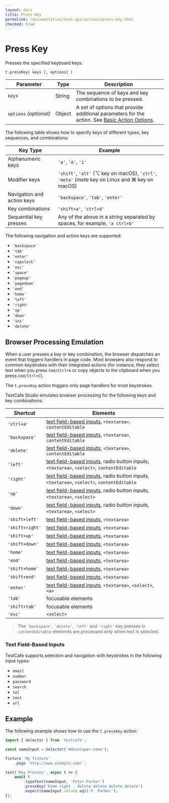 ```yaml
---
layout: docs
title: Press Key
permalink: /documentation/test-api/actions/press-key.html
checked: true
---
```

# Press Key

Presses the specified keyboard keys.

```text
t.pressKey( keys [, options] )
```

Parameter | Type   | Description
--------- | ------ | --------------------------------------------------------
`keys`    | String | The sequence of keys and key combinations to be pressed.
`options`&#160;*(optional)*  | Object | A set of options that provide additional parameters for the action. See [Basic Action Options](action-options.md#basic-action-options).

The following table shows how to specify keys of different types, key sequences, and combinations:

Key Type                   | Example
-------------------------- | ------
Alphanumeric keys          | `'a'`, `'A'`, `'1'`
Modifier keys              | `'shift'`, `'alt'` (⌥ key on macOS), `'ctrl'`, `'meta'` (*meta* key on Linux and ⌘ key on macOS)
Navigation and action keys | `'backspace'`, `'tab'`, `'enter'`
Key combinations           | `'shift+a'`, `'ctrl+d'`
Sequential key presses     | Any of the above in a string separated by spaces, for example, `'a ctrl+b'`

The following navigation and action keys are supported:

* `'backspace'`
* `'tab'`
* `'enter'`
* `'capslock'`
* `'esc'`
* `'space'`
* `'pageup'`
* `'pagedown'`
* `'end'`
* `'home'`
* `'left'`
* `'right'`
* `'up'`
* `'down'`
* `'ins'`
* `'delete'`

## Browser Processing Emulation

When a user presses a key or key combination, the browser dispatches an event that triggers handlers in page code. Most browsers also respond to common keystrokes with their integrated actions (for instance, they select text when you press `Cmd/Ctrl+A` or copy objects to the clipboard when you press `Cmd/Ctrl+C`).

The `t.pressKey` action triggers only page handlers for most keystrokes.

TestCafe Studio emulates browser processing for the following keys and key combinations:

Shortcut        | Elements
--------------- | -----------
`'ctrl+a'`      | [text field-based inputs](#text-field-based-inputs), `<textarea>`, `contentEditable`
`'backspace'`   | [text field-based inputs](#text-field-based-inputs), `<textarea>`, `contentEditable`
`'delete'`      | [text field-based inputs](#text-field-based-inputs), `<textarea>`, `contentEditable`
`'left'`        | [text field-based inputs](#text-field-based-inputs), radio button inputs, `<textarea>`, `<select>`, `contentEditable`
`'right'`       | [text field-based inputs](#text-field-based-inputs), radio button inputs, `<textarea>`, `<select>`, `contentEditable`
`'up'`          | [text field-based inputs](#text-field-based-inputs), radio button inputs, `<textarea>`, `<select>`
`'down'`        | [text field-based inputs](#text-field-based-inputs), radio button inputs, `<textarea>`, `<select>`
`'shift+left'`  | [text field-based inputs](#text-field-based-inputs), `<textarea>`
`'shift+right'` | [text field-based inputs](#text-field-based-inputs), `<textarea>`
`'shift+up'`    | [text field-based inputs](#text-field-based-inputs), `<textarea>`
`'shift+down'`  | [text field-based inputs](#text-field-based-inputs), `<textarea>`
`'home'`        | [text field-based inputs](#text-field-based-inputs), `<textarea>`
`'end'`         | [text field-based inputs](#text-field-based-inputs), `<textarea>`
`'shift+home'`  | [text field-based inputs](#text-field-based-inputs), `<textarea>`
`'shift+end'`   | [text field-based inputs](#text-field-based-inputs), `<textarea>`
`'enter'`       | [text field-based inputs](#text-field-based-inputs), `<textarea>`, `<select>`, `<a>`
`'tab'`         | focusable elements
`'shift+tab'`   | focusable elements
`'esc'`         | `<select>`

> The `'backspace'`, `'delete'`, `'left'` and `'right'` key presses in `contentEditable` elements are processed only when text is selected.

### Text Field-Based Inputs

TestCafe supports selection and navigation with keystrokes in the following input types:

* `email`
* `number`
* `password`
* `search`
* `tel`
* `text`
* `url`

## Example

The following example shows how to use the `t.pressKey` action:

```js
import { Selector } from 'testcafe';

const nameInput = Selector('#developer-name');

fixture `My fixture`
    .page `http://www.example.com/`;

test('Key Presses', async t => {
    await t
        .typeText(nameInput, 'Peter Parker')
        .pressKey('home right . delete delete delete delete')
        .expect(nameInput.value).eql('P. Parker');
});
```
